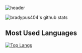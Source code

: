 <!--![header](https://capsule-render.vercel.app/api?type=ractheight=400&text=Hello%20World!&desc=Hello%20capsule%20render)-->
![header](https://capsule-render.vercel.app/api?type=transparent&color=gradient&height=200&section=header&text=Hi%20I\'m%20foliv0ra&desc=Let\'s%20analyze%20Malware%20together\!&descAlign=60&descAlignY=90)

<!--
**bradypus404/bradypus404** is a ✨ _special_ ✨ repository because its `README.md` (this file) appears on your GitHub profile.

Here are some ideas to get you started:

- 🔭 I’m currently working on ...
- 🌱 I’m currently learning ...
- 👯 I’m looking to collaborate on ...
- 🤔 I’m looking for help with ...
- 💬 Ask me about ...
- 📫 How to reach me: ...
- 😄 Pronouns: ...
- ⚡ Fun fact: ...
-->

![bradypus404's github stats](https://github-readme-stats.vercel.app/api?username=bradypus404&show_icons=true&theme=radical)

Most Used Languages
------
[![Top Langs](https://github-readme-stats.vercel.app/api/top-langs/?username=bradypus404&layout=compact)](https://github.com/bradypus404/github-readme-stats)
